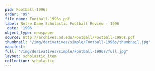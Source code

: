 ```yaml
---
pid: Football-1996s
order: '99'
file_name: Football-1996s.pdf
label: Notre Dame Scholastic Football Review - 1996
_date: '1996'
object_type: newspaper
source: http://archives.nd.edu/Football/Football-1996s.pdf
thumbnail: "/img/derivatives/simple/Football-1996s/thumbnail.jpg"
manifest:
full: "/img/derivatives/simple/Football-1996s/full.jpg"
layout: scholastic_item
collection: scholastic
---
```

